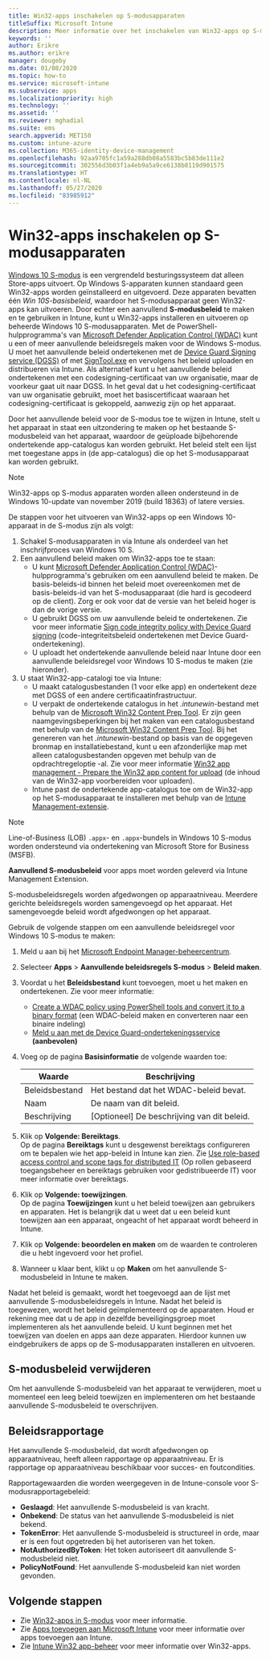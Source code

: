 ```yaml
---
title: Win32-apps inschakelen op S-modusapparaten
titleSuffix: Microsoft Intune
description: Meer informatie over het inschakelen van Win32-apps op S-modusapparaten met behulp van Microsoft Intune.
keywords: ''
author: Erikre
ms.author: erikre
manager: dougeby
ms.date: 01/08/2020
ms.topic: how-to
ms.service: microsoft-intune
ms.subservice: apps
ms.localizationpriority: high
ms.technology: ''
ms.assetid: ''
ms.reviewer: mghadial
ms.suite: ems
search.appverid: MET150
ms.custom: intune-azure
ms.collection: M365-identity-device-management
ms.openlocfilehash: 92aa9705fc1a59a288db08a5583bc5b83de111e2
ms.sourcegitcommit: 302556d3b03f1a4eb9a5a9ce6138b8119d901575
ms.translationtype: HT
ms.contentlocale: nl-NL
ms.lasthandoff: 05/27/2020
ms.locfileid: "83985912"
---
```

# <a name="enable-win32-apps-on-s-mode-devices"></a>Win32-apps inschakelen op S-modusapparaten

[Windows 10 S-modus](https://docs.microsoft.com/windows/deployment/s-mode) is een vergrendeld besturingssysteem dat alleen Store-apps uitvoert. Op Windows S-apparaten kunnen standaard geen Win32-apps worden geïnstalleerd en uitgevoerd. Deze apparaten bevatten één *Win 10S-basisbeleid*, waardoor het S-modusapparaat geen Win32-apps kan uitvoeren. Door echter een aanvullend **S-modusbeleid** te maken en te gebruiken in Intune, kunt u Win32-apps installeren en uitvoeren op beheerde Windows 10 S-modusapparaten. Met de PowerShell-hulpprogramma's van [Microsoft Defender Application Control (WDAC)](https://docs.microsoft.com/windows/security/threat-protection/windows-defender-application-control/windows-defender-application-control) kunt u een of meer aanvullende beleidsregels maken voor de Windows S-modus. U moet het aanvullende beleid ondertekenen met de [Device Guard Signing service (DGSS)](https://go.microsoft.com/fwlink/?linkid=2095629) of met [SignTool.exe](https://docs.microsoft.com/windows/security/threat-protection/windows-defender-application-control/use-signed-policies-to-protect-windows-defender-application-control-against-tampering) en vervolgens het beleid uploaden en distribueren via Intune. Als alternatief kunt u het aanvullende beleid ondertekenen met een codesigning-certificaat van uw organisatie, maar de voorkeur gaat uit naar DGSS. In het geval dat u het codesigning-certificaat van uw organisatie gebruikt, moet het basiscertificaat waaraan het codesigning-certificaat is gekoppeld, aanwezig zijn op het apparaat.

Door het aanvullende beleid voor de S-modus toe te wijzen in Intune, stelt u het apparaat in staat een uitzondering te maken op het bestaande S-modusbeleid van het apparaat, waardoor de geüploade bijbehorende ondertekende app-catalogus kan worden gebruikt. Het beleid stelt een lijst met toegestane apps in (de app-catalogus) die op het S-modusapparaat kan worden gebruikt.

> [!NOTE]
> Win32-apps op S-modus apparaten worden alleen ondersteund in de Windows 10-update van november 2019 (build 18363) of latere versies.

<!-- Add WDAC tooling diagram  -->

De stappen voor het uitvoeren van Win32-apps op een Windows 10-apparaat in de S-modus zijn als volgt:

1. Schakel S-modusapparaten in via Intune als onderdeel van het inschrijfproces van Windows 10 S.
2. Een aanvullend beleid maken om Win32-apps toe te staan:
   - U kunt [Microsoft Defender Application Control (WDAC)](https://docs.microsoft.com/windows/security/threat-protection/windows-defender-application-control/windows-defender-application-control)-hulpprogramma's gebruiken om een aanvullend beleid te maken. De basis-beleids-id binnen het beleid moet overeenkomen met de basis-beleids-id van het S-modusapparaat (die hard is gecodeerd op de client). Zorg er ook voor dat de versie van het beleid hoger is dan de vorige versie.
   - U gebruikt DGSS om uw aanvullende beleid te ondertekenen. Zie voor meer informatie [Sign code integrity policy with Device Guard signing](https://docs.microsoft.com/microsoft-store/sign-code-integrity-policy-with-device-guard-signing) (code-integriteitsbeleid ondertekenen met Device Guard-ondertekening).
   - U uploadt het ondertekende aanvullende beleid naar Intune door een aanvullende beleidsregel voor Windows 10 S-modus te maken (zie hieronder).
3. U staat Win32-app-catalogi toe via Intune:
   - U maakt catalogusbestanden (1 voor elke app) en ondertekent deze met DGSS of een andere certificaatinfrastructuur.
   - U verpakt de ondertekende catalogus in het *.intunewin*-bestand met behulp van de [Microsoft Win32 Content Prep Tool](https://go.microsoft.com/fwlink/?linkid=2065730). Er zijn geen naamgevingsbeperkingen bij het maken van een catalogusbestand met behulp van de [Microsoft Win32 Content Prep Tool](https://go.microsoft.com/fwlink/?linkid=2065730). Bij het genereren van het *.intunewin*-bestand op basis van de opgegeven bronmap en installatiebestand, kunt u een afzonderlijke map met alleen catalogusbestanden opgeven met behulp van de opdrachtregeloptie -al. Zie voor meer informatie [Win32 app management - Prepare the Win32 app content for upload](apps-win32-app-management.md#prepare-the-win32-app-content-for-upload) (de inhoud van de Win32-app voorbereiden voor uploaden).
   - Intune past de ondertekende app-catalogus toe om de Win32-app op het S-modusapparaat te installeren met behulp van de [Intune Management-extensie](intune-management-extension.md).

> [!NOTE]
> Line-of-Business (LOB) `.appx`- en `.appx`-bundels in Windows 10 S-modus worden ondersteund via ondertekening van Microsoft Store for Business (MSFB).
>
> **Aanvullend S-modusbeleid** voor apps moet worden geleverd via Intune Management Extension.
>
> S-modusbeleidsregels worden afgedwongen op apparaatniveau. Meerdere gerichte beleidsregels worden samengevoegd op het apparaat. Het samengevoegde beleid wordt afgedwongen op het apparaat.

Gebruik de volgende stappen om een aanvullende beleidsregel voor Windows 10 S-modus te maken:

1. Meld u aan bij het [Microsoft Endpoint Manager-beheercentrum](https://go.microsoft.com/fwlink/?linkid=2109431).
2. Selecteer **Apps** > **Aanvullende beleidsregels S-modus** > **Beleid maken**.
3. Voordat u het **Beleidsbestand** kunt toevoegen, moet u het maken en ondertekenen. Zie voor meer informatie:
    - [Create a WDAC policy using PowerShell tools and convert it to a binary format](https://go.microsoft.com/fwlink/?linkid=2095387) (een WDAC-beleid maken en converteren naar een binaire indeling)
    - [Meld u aan met de Device Guard-ondertekeningsservice](https://go.microsoft.com/fwlink/?linkid=2095629) **(aanbevolen)**

4. Voeg op de pagina **Basisinformatie** de volgende waarden toe:

    | Waarde | Beschrijving |
    |--------------|------------------------------------------------|
    | Beleidsbestand | Het bestand dat het WDAC-beleid bevat. |
    | Naam | De naam van dit beleid. |
    | Beschrijving | [Optioneel] De beschrijving van dit beleid. |

5. Klik op **Volgende: Bereiktags**.<br>
   Op de pagina **Bereiktags** kunt u desgewenst bereiktags configureren om te bepalen wie het app-beleid in Intune kan zien. Zie [Use role-based access control and scope tags for distributed IT](../fundamentals/scope-tags.md) (Op rollen gebaseerd toegangsbeheer en bereiktags gebruiken voor gedistribueerde IT) voor meer informatie over bereiktags.

6. Klik op **Volgende: toewijzingen**.<br>
   Op de pagina **Toewijzingen** kunt u het beleid toewijzen aan gebruikers en apparaten. Het is belangrijk dat u weet dat u een beleid kunt toewijzen aan een apparaat, ongeacht of het apparaat wordt beheerd in Intune.
7. Klik op **Volgende: beoordelen en maken** om de waarden te controleren die u hebt ingevoerd voor het profiel.
8. Wanneer u klaar bent, klikt u op **Maken** om het aanvullende S-modusbeleid in Intune te maken.

Nadat het beleid is gemaakt, wordt het toegevoegd aan de lijst met aanvullende S-modusbeleidsregels in Intune. Nadat het beleid is toegewezen, wordt het beleid geïmplementeerd op de apparaten. Houd er rekening mee dat u de app in dezelfde beveiligingsgroep moet implementeren als het aanvullende beleid. U kunt beginnen met het toewijzen van doelen en apps aan deze apparaten. Hierdoor kunnen uw eindgebruikers de apps op de S-modusapparaten installeren en uitvoeren.

## <a name="removal-of-s-mode-policy"></a>S-modusbeleid verwijderen

Om het aanvullende S-modusbeleid van het apparaat te verwijderen, moet u momenteel een leeg beleid toewijzen en implementeren om het bestaande aanvullende S-modusbeleid te overschrijven.

## <a name="policy-reporting"></a>Beleidsrapportage

Het aanvullende S-modusbeleid, dat wordt afgedwongen op apparaatniveau, heeft alleen rapportage op apparaatniveau. Er is rapportage op apparaatniveau beschikbaar voor succes- en foutcondities.

Rapportagewaarden die worden weergegeven in de Intune-console voor S-modusrapportagebeleid:
- **Geslaagd**: Het aanvullende S-modusbeleid is van kracht.
- **Onbekend**: De status van het aanvullende S-modusbeleid is niet bekend.
- **TokenError**: Het aanvullende S-modusbeleid is structureel in orde, maar er is een fout opgetreden bij het autoriseren van het token.
- **NotAuthorizedByToken**: Het token autoriseert dit aanvullende S-modusbeleid niet.
- **PolicyNotFound**: Het aanvullende S-modusbeleid kan niet worden gevonden.

## <a name="next-steps"></a>Volgende stappen

- Zie [Win32-apps in S-modus](https://docs.microsoft.com/windows/security/threat-protection/windows-defender-application-control/lob-win32-apps-on-s) voor meer informatie.
- Zie [Apps toevoegen aan Microsoft Intune](apps-add.md) voor meer informatie over apps toevoegen aan Intune.
- Zie [Intune Win32 app-beheer](apps-win32-app-management.md) voor meer informatie over Win32-apps.
